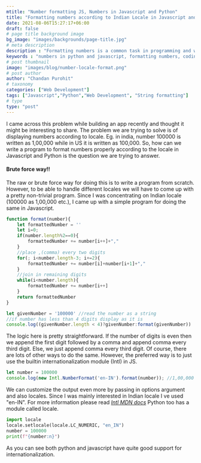 ```yaml
---
mtitle: "Number formatting JS, Numbers in Javascript and Python"
title: "Formatting numbers according to Indian Locale in Javascript and Python"
date: 2021-08-06T15:27:17+06:00
draft: false
# page title background image
bg_image: "images/backgrounds/page-title.jpg"
# meta description
description : "Formatting numbers is a common task in programming and we discuss how to format according to Indian locale"
keywords : "numbers in python and javascript, formatting numbers, coding numbers"
# post thumbnail
image: "images/blog/number-locale-format.png"
# post author
author: "Chandan Purohit"
# taxonomy
categories: ["Web Development"]
tags: ["Javascript","Python","Web Development", "String formatting"]
# type
type: "post"
---
```


I came across this problem while building an app recently and thought it might be interesting to share. The problem we
are trying to solve is of displaying numbers according to locale. Eg. in india, number 100000 is written as 1,00,000 while in US it is written as 100,000. So, how can we write a program to format numbers properly according to the locale in Javascript and Python is the question we are trying to answer.
#### Brute force way!!
The raw or brute force way for doing this is to write a program from scratch. However, to be able to handle different locales we will have to come up with a pretty non-trivial program. Since I was concentrating on Indian locale (100000 as 1,00,000 etc.), I came up with a simple program for doing the same in Javascript.
```javascript {linenos=table,hl_lines=[8,"15-17"],linenostart=1}
function format(number){
    let formattedNumber = ''
    let i=0;
    if(number.length%2==0){
        formattedNumber += number[i++]+","
    }
    //place ,(comma) every two digits
    for(; i<number.length-3; i+=2){
        formattedNumber += number[i]+number[i+1]+","
    }
    //join in remaining digits
    while(i<number.length){
        formattedNumber += number[i++]
    }
    return formattedNumber
}

let givenNumber = '100000' //read the number as a string
//if number has less than 4 digits display as it is
console.log((givenNumber.length < 4)?givenNumber:format(givenNumber))
```
The logic here is pretty straightforward. If the number of digits is even then we append the first digit followed by a comma and append comma every third digit. Else, we just append comma every third digit. Of course, there are lots of other ways to do the same. However, the preferred way is to just use the builtin internationalization module (Intl) in JS.
```javascript {linenos=table,hl_lines=[8,"15-17"],linenostart=1}
let number = 100000
console.log(new Intl.NumberFormat('en-IN').format(number)); //1,00,000
```
We can customize the output even more by passing in options argument and also locales. Since I was mainly interested in Indian locale I ve used "en-IN". For more information please read *[Intl MDN docs](https://developer.mozilla.org/en-US/docs/Web/JavaScript/Reference/Global_Objects/Intl/NumberFormat)*
Python too has a module called locale.
```python {linenos=table,hl_lines=[8,"15-17"],linenostart=1}
import locale
locale.setlocale(locale.LC_NUMERIC, "en_IN")
number = 100000
print(f"{number:n}")
```
As you can see both python and javascript have quite good support for internationalization.



